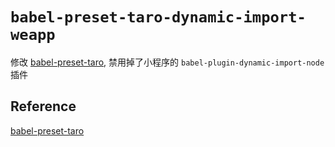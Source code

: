 # `babel-preset-taro-dynamic-import-weapp`

修改 [babel-preset-taro](https://github.com/NervJS/taro/tree/next/packages/babel-preset-taro), 禁用掉了小程序的 `babel-plugin-dynamic-import-node` 插件

## Reference

[babel-preset-taro](https://github.com/NervJS/taro/tree/next/packages/babel-preset-taro)
